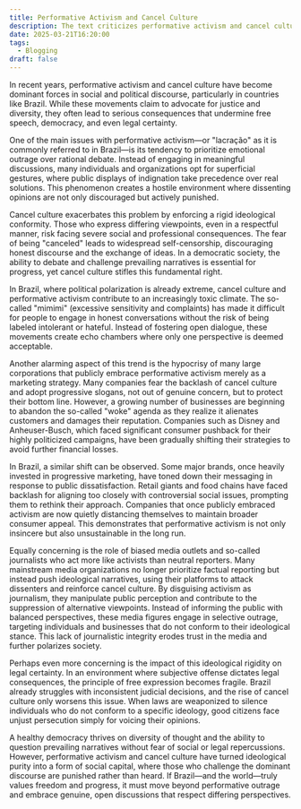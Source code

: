 ```yaml
---
title: Performative Activism and Cancel Culture
description: The text criticizes performative activism and cancel culture, highlighting their negative impacts on free speech, democracy, and legal security, especially in Brazil. It also exposes the hypocrisy of companies that adopt progressive narratives for commercial gain but begin to abandon this approach when faced with public backlash.
date: 2025-03-21T16:20:00
tags:
  - Blogging
draft: false
---
```

In recent years, performative activism and cancel culture have become dominant forces in social and political discourse, particularly in countries like Brazil. While these movements claim to advocate for justice and diversity, they often lead to serious consequences that undermine free speech, democracy, and even legal certainty.

One of the main issues with performative activism—or "lacração" as it is commonly referred to in Brazil—is its tendency to prioritize emotional outrage over rational debate. Instead of engaging in meaningful discussions, many individuals and organizations opt for superficial gestures, where public displays of indignation take precedence over real solutions. This phenomenon creates a hostile environment where dissenting opinions are not only discouraged but actively punished.

Cancel culture exacerbates this problem by enforcing a rigid ideological conformity. Those who express differing viewpoints, even in a respectful manner, risk facing severe social and professional consequences. The fear of being "canceled" leads to widespread self-censorship, discouraging honest discourse and the exchange of ideas. In a democratic society, the ability to debate and challenge prevailing narratives is essential for progress, yet cancel culture stifles this fundamental right.

In Brazil, where political polarization is already extreme, cancel culture and performative activism contribute to an increasingly toxic climate. The so-called "mimimi" (excessive sensitivity and complaints) has made it difficult for people to engage in honest conversations without the risk of being labeled intolerant or hateful. Instead of fostering open dialogue, these movements create echo chambers where only one perspective is deemed acceptable.

Another alarming aspect of this trend is the hypocrisy of many large corporations that publicly embrace performative activism merely as a marketing strategy. Many companies fear the backlash of cancel culture and adopt progressive slogans, not out of genuine concern, but to protect their bottom line. However, a growing number of businesses are beginning to abandon the so-called "woke" agenda as they realize it alienates customers and damages their reputation. Companies such as Disney and Anheuser-Busch, which faced significant consumer pushback for their highly politicized campaigns, have been gradually shifting their strategies to avoid further financial losses.

In Brazil, a similar shift can be observed. Some major brands, once heavily invested in progressive marketing, have toned down their messaging in response to public dissatisfaction. Retail giants and food chains have faced backlash for aligning too closely with controversial social issues, prompting them to rethink their approach. Companies that once publicly embraced activism are now quietly distancing themselves to maintain broader consumer appeal. This demonstrates that performative activism is not only insincere but also unsustainable in the long run.

Equally concerning is the role of biased media outlets and so-called journalists who act more like activists than neutral reporters. Many mainstream media organizations no longer prioritize factual reporting but instead push ideological narratives, using their platforms to attack dissenters and reinforce cancel culture. By disguising activism as journalism, they manipulate public perception and contribute to the suppression of alternative viewpoints. Instead of informing the public with balanced perspectives, these media figures engage in selective outrage, targeting individuals and businesses that do not conform to their ideological stance. This lack of journalistic integrity erodes trust in the media and further polarizes society.

Perhaps even more concerning is the impact of this ideological rigidity on legal certainty. In an environment where subjective offense dictates legal consequences, the principle of free expression becomes fragile. Brazil already struggles with inconsistent judicial decisions, and the rise of cancel culture only worsens this issue. When laws are weaponized to silence individuals who do not conform to a specific ideology, good citizens face unjust persecution simply for voicing their opinions.

A healthy democracy thrives on diversity of thought and the ability to question prevailing narratives without fear of social or legal repercussions. However, performative activism and cancel culture have turned ideological purity into a form of social capital, where those who challenge the dominant discourse are punished rather than heard. If Brazil—and the world—truly values freedom and progress, it must move beyond performative outrage and embrace genuine, open discussions that respect differing perspectives.
